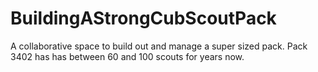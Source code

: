 # BuildingAStrongCubScoutPack
A collaborative space to build out and manage a super sized pack.  Pack 3402 has has between 60 and 100 scouts for years now.
